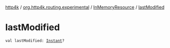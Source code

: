[http4k](../../index.md) / [org.http4k.routing.experimental](../index.md) / [InMemoryResource](index.md) / [lastModified](./last-modified.md)

# lastModified

`val lastModified: `[`Instant`](https://docs.oracle.com/javase/9/docs/api/java/time/Instant.html)`?`